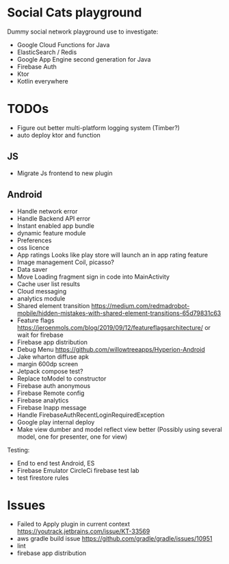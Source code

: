 # Social Cats playground 

Dummy social network playground use to investigate:
- Google Cloud Functions for Java
- ElasticSearch / Redis
- Google App Engine second generation for Java
- Firebase Auth
- Ktor
- Kotlin everywhere

# TODOs
- Figure out better multi-platform logging system (Timber?)
- auto deploy ktor and function

## JS
- Migrate Js frontend to new plugin

## Android
- Handle network error
- Handle Backend API error
- Instant enabled app bundle
- dynamic feature module
- Preferences
- oss licence
- App ratings Looks like play store will launch an in app rating feature
- Image management Coil, picasso?
- Data saver
- Move Loading fragment sign in code into MainActivity
- Cache user list results
- Cloud messaging
- analytics module
- Shared element transition https://medium.com/redmadrobot-mobile/hidden-mistakes-with-shared-element-transitions-65d79831c63
- Feature flags https://jeroenmols.com/blog/2019/09/12/featureflagsarchitecture/ or wait for firebase
- Firebase app distribution
- Debug Menu https://github.com/willowtreeapps/Hyperion-Android
- Jake wharton diffuse apk
- margin 600dp screen
- Jetpack compose test?
- Replace toModel to constructor
- Firebase auth anonymous
- Firebase Remote config 
- Firebase analytics
- Firebase Inapp message
- Handle FirebaseAuthRecentLoginRequiredException
- Google play internal deploy
- Make view dumber and model reflect view better (Possibly using several model, one for presenter, one for view)

Testing:
- End to end test Android, ES
- Firebase Emulator CircleCi firebase test lab
- test firestore rules

# Issues
- Failed to Apply plugin in current context https://youtrack.jetbrains.com/issue/KT-33569
- aws gradle build issue https://github.com/gradle/gradle/issues/10951
- lint 
- firebase app distribution